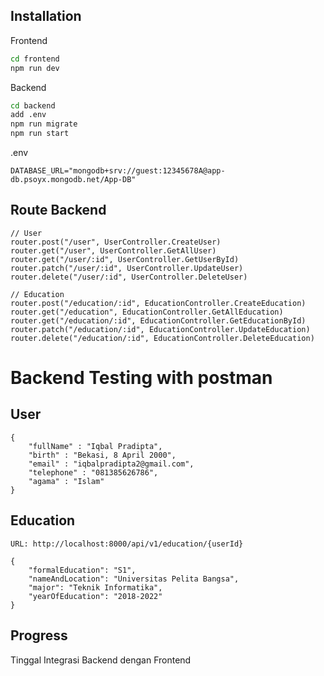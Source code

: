 ## Installation

Frontend
```bash
cd frontend
npm run dev
```
Backend
```bash
cd backend
add .env
npm run migrate
npm run start
```

.env
```
DATABASE_URL="mongodb+srv://guest:12345678A@app-db.psoyx.mongodb.net/App-DB"
```


## Route Backend

```
// User
router.post("/user", UserController.CreateUser)
router.get("/user", UserController.GetAllUser)
router.get("/user/:id", UserController.GetUserById)
router.patch("/user/:id", UserController.UpdateUser)
router.delete("/user/:id", UserController.DeleteUser)

// Education
router.post("/education/:id", EducationController.CreateEducation)
router.get("/education", EducationController.GetAllEducation)
router.get("/education/:id", EducationController.GetEducationById)
router.patch("/education/:id", EducationController.UpdateEducation)
router.delete("/education/:id", EducationController.DeleteEducation)
```

# Backend Testing with postman
## User
```
{
	"fullName" : "Iqbal Pradipta",
    "birth" : "Bekasi, 8 April 2000",
    "email" : "iqbalpradipta2@gmail.com",
    "telephone" : "081385626786",
    "agama" : "Islam"
}
```

## Education
```
URL: http://localhost:8000/api/v1/education/{userId}
```

```
{
    "formalEducation": "S1",
    "nameAndLocation": "Universitas Pelita Bangsa",
    "major": "Teknik Informatika",
    "yearOfEducation": "2018-2022"
}
```

## Progress
Tinggal Integrasi Backend dengan Frontend